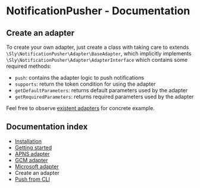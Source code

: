 # NotificationPusher - Documentation

## Create an adapter

To create your own adapter, just create a class with taking care to extends `\Sly\NotificationPusher\Adapter\BaseAdapter`,
which implicitly implements `\Sly\NotificationPusher\Adapter\AdapterInterface` which contains some required methods:

* `push`: contains the adapter logic to push notifications
* `supports`: return the token condition for using the adapter
* `getDefaultParameters`: returns default parameters used by the adapter
* `getRequiredParameters`: returns required parameters used by the adapter

Feel free to observe [existent adapters](https://github.com/Ph3nol/NotificationPusher/tree/master/src/Sly/NotificationPusher/Adapter) for concrete example.

## Documentation index

* [Installation](https://github.com/Ph3nol/NotificationPusher/blob/master/doc/installation.md)
* [Getting started](https://github.com/Ph3nol/NotificationPusher/blob/master/doc/getting-started.md)
* [APNS adapter](https://github.com/Ph3nol/NotificationPusher/blob/master/doc/apns-adapter.md)
* [GCM adapter](https://github.com/Ph3nol/NotificationPusher/blob/master/doc/gcm-adapter.md)
* [Microsoft adapter](https://github.com/unit27/NotificationPusher/blob/master/doc/ms-adapter.md)
* Create an adapter
* [Push from CLI](https://github.com/Ph3nol/NotificationPusher/blob/master/doc/push-from-cli.md)
